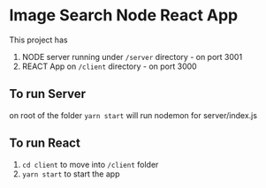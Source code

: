 # Image Search Node React App

This project has
1. NODE server running under `/server` directory - on port 3001
2. REACT App on `/client` directory - on port 3000

## To run Server 
on root of the folder `yarn start` will run nodemon for server/index.js

## To run React 
1. `cd client` to move into `/client` folder
2. `yarn start` to start the app
